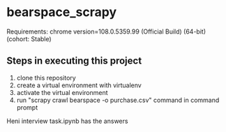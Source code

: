 # bearspace_scrapy

Requirements:
chrome version=108.0.5359.99 (Official Build) (64-bit) (cohort: Stable) 

## Steps in executing this project
1. clone this repository
2. create a virtual environment with virtualenv
3. activate the virtual environment
4. run "scrapy crawl bearspace -o purchase.csv" command in command prompt

Heni interview task.ipynb has the answers
